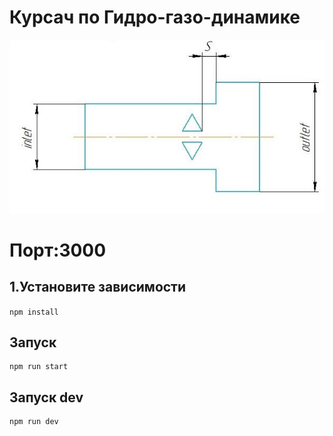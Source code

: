 # Курсач по Гидро-газо-динамике

![Схема](/src/public/scheme.jpg)

# Порт:3000

## 1.Установите зависимости  
```npm install``` 

## Запуск
```
npm run start
```

## Запуск dev
```
npm run dev
```

